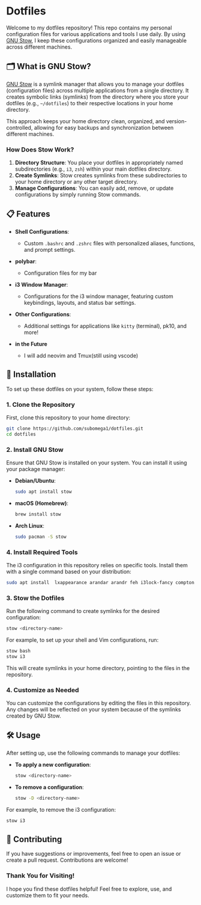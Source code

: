 # Dotfiles
Welcome to my dotfiles repository! This repo contains my personal configuration files for various applications and tools I use daily. By using [GNU Stow](https://www.gnu.org/software/stow/), I keep these configurations organized and easily manageable across different machines.

## 🗂 What is GNU Stow?

[GNU Stow](https://www.gnu.org/software/stow/) is a symlink manager that allows you to manage your dotfiles (configuration files) across multiple applications from a single directory. It creates symbolic links (symlinks) from the directory where you store your dotfiles (e.g., `~/dotfiles`) to their respective locations in your home directory.

This approach keeps your home directory clean, organized, and version-controlled, allowing for easy backups and synchronization between different machines.

### How Does Stow Work?

1. **Directory Structure**: You place your dotfiles in appropriately named subdirectories (e.g., `i3`, `zsh`) within your main dotfiles directory.
2. **Create Symlinks**: Stow creates symlinks from these subdirectories to your home directory or any other target directory.
3. **Manage Configurations**: You can easily add, remove, or update configurations by simply running Stow commands.

## 📋 Features

- **Shell Configurations**:
  - Custom `.bashrc` and `.zshrc` files with personalized aliases, functions, and prompt settings.
- **polybar**:
  - Configuration files for my bar 
- **i3 Window Manager**:
  - Configurations for the i3 window manager, featuring custom keybindings, layouts, and status bar settings.

- **Other Configurations**:
  - Additional settings for applications like `kitty` (terminal), pk10, and more!
- **in the Future**
  - I will add neovim and Tmux(still using vscode)
## 🚀 Installation

To set up these dotfiles on your system, follow these steps:

### 1. Clone the Repository

First, clone this repository to your home directory:

```bash
git clone https://github.com/subomega1/dotfiles.git
cd dotfiles
```
### 2. Install GNU Stow

Ensure that GNU Stow is installed on your system. You can install it using your package manager:

- **Debian/Ubuntu**:

  ```bash
  sudo apt install stow
  ```

- **macOS (Homebrew)**:

  ```bash
  brew install stow
  ```

- **Arch Linux**:

  ```bash
  sudo pacman -S stow
  ```
  
### 4. Install Required Tools

The i3 configuration in this repository relies on specific tools. Install them with a single command based on your distribution:

 ```bash
sudo apt install  lxappearance arandar arandr feh i3lock-fancy compton xautolock i3lock kitty thunar rofi maim xdotool xclip pulseaudio-utils brightnessctl
```


### 3. Stow the Dotfiles

Run the following command to create symlinks for the desired configuration:

```sh
stow <directory-name>
```

For example, to set up your shell and Vim configurations, run:

```sh
stow bash
stow i3
```

This will create symlinks in your home directory, pointing to the files in the repository.

### 4. Customize as Needed

You can customize the configurations by editing the files in this repository. Any changes will be reflected on your system because of the symlinks created by GNU Stow.

## 🛠️ Usage

After setting up, use the following commands to manage your dotfiles:

- **To apply a new configuration**: 

  ```sh
  stow <directory-name>
  ```

- **To remove a configuration**:

  ```sh
  stow -D <directory-name>
  ```

For example, to remove the i3 configuration:

```sh
stow i3
```


## 🤝 Contributing

If you have suggestions or improvements, feel free to open an issue or create a pull request. Contributions are welcome!


### Thank You for Visiting!

I hope you find these dotfiles helpful! Feel free to explore, use, and customize them to fit your needs.













